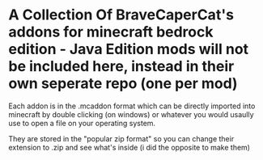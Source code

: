 # A Collection Of BraveCaperCat's addons for minecraft bedrock edition - Java Edition mods will not be included here, instead in their own seperate repo (one per mod)
Each addon is in the .mcaddon format which can be directly imported into minecraft by double clicking (on windows) or whatever you would usaully use to open a file on your operating system.

They are stored in the "popular zip format" so you can change their extension to .zip and see what's inside (i did the opposite to make them)
